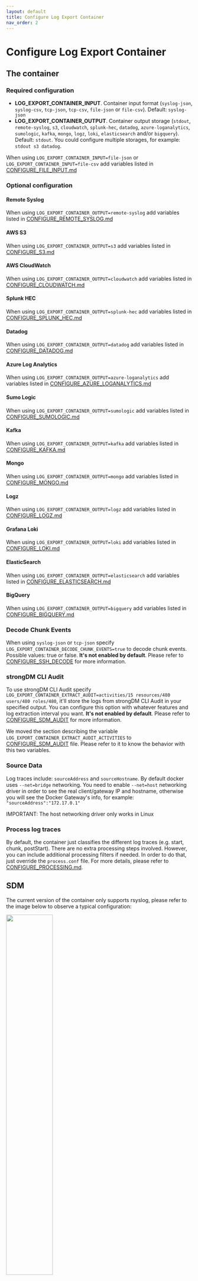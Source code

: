 ```yaml
---
layout: default
title: Configure Log Export Container
nav_order: 2
---
```


# Configure Log Export Container

## The container

### Required configuration

- **LOG_EXPORT_CONTAINER_INPUT**. Container input format (`syslog-json`, `syslog-csv`, `tcp-json`, `tcp-csv`, `file-json` or `file-csv`). Default: `syslog-json`
- **LOG_EXPORT_CONTAINER_OUTPUT**. Container output storage (`stdout`, `remote-syslog`, `s3`, `cloudwatch`, `splunk-hec`, `datadog`, `azure-loganalytics`, `sumologic`, `kafka`, `mongo`, `logz`, `loki`, `elasticsearch` and/or `bigquery`). Default: `stdout`. You could configure multiple storages, for example: `stdout s3 datadog`.

When using `LOG_EXPORT_CONTAINER_INPUT=file-json` or `LOG_EXPORT_CONTAINER_INPUT=file-csv` add variables listed in [CONFIGURE_FILE_INPUT.md](inputs/CONFIGURE_FILE_INPUT.md)

### Optional configuration

#### Remote Syslog

When using `LOG_EXPORT_CONTAINER_OUTPUT=remote-syslog` add variables listed in [CONFIGURE_REMOTE_SYSLOG.md](outputs/CONFIGURE_REMOTE_SYSLOG.md)

#### AWS S3

When using `LOG_EXPORT_CONTAINER_OUTPUT=s3` add variables listed in [CONFIGURE_S3.md](outputs/CONFIGURE_S3.md)

#### AWS CloudWatch

When using `LOG_EXPORT_CONTAINER_OUTPUT=cloudwatch` add variables listed in [CONFIGURE_CLOUDWATCH.md](outputs/CONFIGURE_CLOUDWATCH.md)

#### Splunk HEC

When using `LOG_EXPORT_CONTAINER_OUTPUT=splunk-hec` add variables listed in [CONFIGURE_SPLUNK_HEC.md](outputs/CONFIGURE_SPLUNK_HEC.md)

#### Datadog

When using `LOG_EXPORT_CONTAINER_OUTPUT=datadog` add variables listed in [CONFIGURE_DATADOG.md](outputs/CONFIGURE_DATADOG.md)

#### Azure Log Analytics

When using `LOG_EXPORT_CONTAINER_OUTPUT=azure-loganalytics` add variables listed in [CONFIGURE_AZURE_LOGANALYTICS.md](outputs/CONFIGURE_AZURE_LOGANALYTICS.md)

#### Sumo Logic

When using `LOG_EXPORT_CONTAINER_OUTPUT=sumologic` add variables listed in [CONFIGURE_SUMOLOGIC.md](outputs/CONFIGURE_SUMOLOGIC.md)

#### Kafka

When using `LOG_EXPORT_CONTAINER_OUTPUT=kafka` add variables listed in [CONFIGURE_KAFKA.md](outputs/CONFIGURE_KAFKA.md)

#### Mongo

When using `LOG_EXPORT_CONTAINER_OUTPUT=mongo` add variables listed in [CONFIGURE_MONGO.md](outputs/CONFIGURE_MONGO.md)

#### Logz

When using `LOG_EXPORT_CONTAINER_OUTPUT=logz` add variables listed in [CONFIGURE_LOGZ.md](outputs/CONFIGURE_LOGZ.md)

#### Grafana Loki

When using `LOG_EXPORT_CONTAINER_OUTPUT=loki` add variables listed in [CONFIGURE_LOKI.md](outputs/CONFIGURE_LOKI.md)

#### ElasticSearch

When using `LOG_EXPORT_CONTAINER_OUTPUT=elasticsearch` add variables listed in [CONFIGURE_ELASTICSEARCH.md](outputs/CONFIGURE_ELASTICSEARCH.md)

#### BigQuery

When using `LOG_EXPORT_CONTAINER_OUTPUT=bigquery` add variables listed in [CONFIGURE_BIGQUERY.md](outputs/CONFIGURE_BIGQUERY.md)

### Decode Chunk Events

When using `syslog-json` or `tcp-json` specify `LOG_EXPORT_CONTAINER_DECODE_CHUNK_EVENTS=true` to decode chunk events. Possible values: true or false. **It's not enabled by default**. Please refer to [CONFIGURE_SSH_DECODE](processing/CONFIGURE_SSH_DECODE.md) for more information.

### strongDM CLI Audit

To use strongDM CLI Audit specify `LOG_EXPORT_CONTAINER_EXTRACT_AUDIT=activities/15 resources/480 users/480 roles/480`, it'll store the logs from strongDM CLI Audit in your specified output. You can configure this option with whatever features and log extraction interval you want. **It's not enabled by default**. Please refer to [CONFIGURE_SDM_AUDIT](inputs/CONFIGURE_SDM_AUDIT.md) for more information.

We moved the section describing the variable `LOG_EXPORT_CONTAINER_EXTRACT_AUDIT_ACTIVITIES` to [CONFIGURE_SDM_AUDIT](inputs/CONFIGURE_SDM_AUDIT.md) file. Please refer to it to know the behavior with this two variables.

### Source Data

Log traces include: `sourceAddress` and `sourceHostname`. By default docker uses `--net=bridge` networking. You need to enable `--net=host` networking driver in order to see the real client/gateway IP and hostname, otherwise you will see the Docker Gateway's info, for example: `"sourceAddress":"172.17.0.1"`

IMPORTANT: The host networking driver only works in Linux

### Process log traces

By default, the container just classifies the different log traces (e.g. start, chunk, postStart). There are no extra processing steps involved. However, you can include additional processing filters if needed. In order to do that, just override the `process.conf` file. For more details, please refer to [CONFIGURE_PROCESSING.md](processing/CONFIGURE_PROCESSING.md).

## SDM

The current version of the container only supports rsyslog, please refer to the image below to observe a typical configuration:

<img src="https://user-images.githubusercontent.com/313803/123248041-76aab480-d4b5-11eb-8070-9da9619f02f7.png" data-canonical-src="https://user-images.githubusercontent.com/313803/123248041-76aab480-d4b5-11eb-8070-9da9619f02f7.png" width="50%" height="50%" />

## High Availability

It's possible to set up a high availability environment using an AWS Load Balancer with more than one LEC instance. Please refer to this tutorial.

https://user-images.githubusercontent.com/82273420/167867989-2eb64a2e-ce18-4b6b-998e-88e5a34a70e7.mp4
